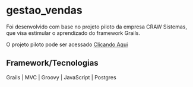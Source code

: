 # gestao_vendas
Foi desenvolvido com base no projeto piloto da empresa CRAW Sistemas, que visa estimular o aprendizado do framework Grails.

O projeto piloto pode ser acessado [Clicando Aqui](https://github.com/crawsistemas/grails_start)

## Framework/Tecnologias
Grails | MVC | Groovy | JavaScript | Postgres
